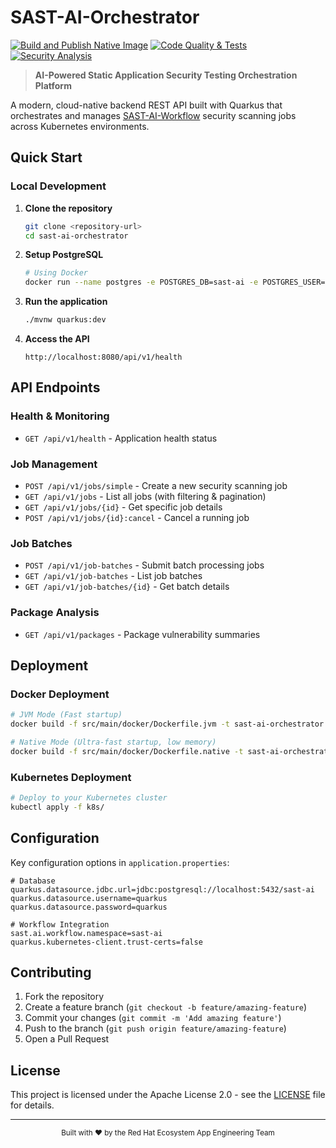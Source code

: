 # SAST-AI-Orchestrator

[![Build and Publish Native Image](https://github.com/RHEcosystemAppEng/sast-ai-orchestrator/actions/workflows/build-and-publish.yml/badge.svg)](https://github.com/RHEcosystemAppEng/sast-ai-orchestrator/actions/workflows/build-and-publish.yml)
[![Code Quality & Tests](https://github.com/RHEcosystemAppEng/sast-ai-orchestrator/actions/workflows/code-quality.yml/badge.svg)](https://github.com/RHEcosystemAppEng/sast-ai-orchestrator/actions/workflows/code-quality.yml)
[![Security Analysis](https://github.com/RHEcosystemAppEng/sast-ai-orchestrator/actions/workflows/code-quality.yml/badge.svg?job=codeql)](https://github.com/RHEcosystemAppEng/sast-ai-orchestrator/actions/workflows/code-quality.yml)

> **AI-Powered Static Application Security Testing Orchestration Platform**

A modern, cloud-native backend REST API built with Quarkus that orchestrates and manages [SAST-AI-Workflow](https://github.com/RHEcosystemAppEng/sast-ai-workflow) security scanning jobs across Kubernetes environments.

## Quick Start

### Local Development

1. **Clone the repository**
   ```bash
   git clone <repository-url>
   cd sast-ai-orchestrator
   ```

2. **Setup PostgreSQL**
   ```bash
   # Using Docker
   docker run --name postgres -e POSTGRES_DB=sast-ai -e POSTGRES_USER=quarkus -e POSTGRES_PASSWORD=quarkus -p 5432:5432 -d postgres:13
   ```

3. **Run the application**
   ```bash
   ./mvnw quarkus:dev
   ```

4. **Access the API**
   ```
   http://localhost:8080/api/v1/health
   ```

## API Endpoints

### Health & Monitoring
- `GET /api/v1/health` - Application health status

### Job Management
- `POST /api/v1/jobs/simple` - Create a new security scanning job
- `GET /api/v1/jobs` - List all jobs (with filtering & pagination)  
- `GET /api/v1/jobs/{id}` - Get specific job details
- `POST /api/v1/jobs/{id}:cancel` - Cancel a running job

### Job Batches
- `POST /api/v1/job-batches` - Submit batch processing jobs
- `GET /api/v1/job-batches` - List job batches
- `GET /api/v1/job-batches/{id}` - Get batch details

### Package Analysis
- `GET /api/v1/packages` - Package vulnerability summaries

## Deployment

### Docker Deployment
```bash
# JVM Mode (Fast startup)
docker build -f src/main/docker/Dockerfile.jvm -t sast-ai-orchestrator:jvm .

# Native Mode (Ultra-fast startup, low memory)
docker build -f src/main/docker/Dockerfile.native -t sast-ai-orchestrator:native .
```

### Kubernetes Deployment
```bash
# Deploy to your Kubernetes cluster
kubectl apply -f k8s/
```

## Configuration

Key configuration options in `application.properties`:

```properties
# Database
quarkus.datasource.jdbc.url=jdbc:postgresql://localhost:5432/sast-ai
quarkus.datasource.username=quarkus
quarkus.datasource.password=quarkus

# Workflow Integration  
sast.ai.workflow.namespace=sast-ai
quarkus.kubernetes-client.trust-certs=false
```

## Contributing

1. Fork the repository
2. Create a feature branch (`git checkout -b feature/amazing-feature`)
3. Commit your changes (`git commit -m 'Add amazing feature'`)
4. Push to the branch (`git push origin feature/amazing-feature`)
5. Open a Pull Request

## License

This project is licensed under the Apache License 2.0 - see the [LICENSE](LICENSE) file for details.

---

<div align="center">
  <sub>Built with ❤️ by the Red Hat Ecosystem App Engineering Team</sub>
</div>



